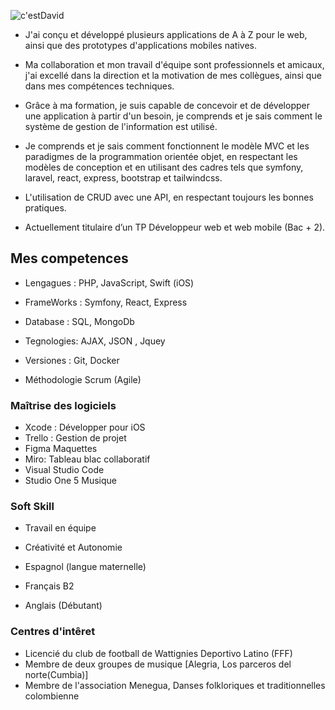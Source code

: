
![c'estDavid](https://user-images.githubusercontent.com/94442434/191039830-b1456244-6681-4096-81d6-e781172f3c47.svg)

* J'ai conçu et développé plusieurs applications de A à Z pour le web, ainsi que des prototypes d'applications mobiles natives. 
* Ma collaboration et mon travail d'équipe sont professionnels et amicaux, j'ai excellé dans la direction et la motivation de mes collègues, ainsi que dans mes compétences techniques. 
* Grâce à ma formation, je suis capable de concevoir et de développer une application à partir d'un besoin, je comprends et je sais comment le système de gestion de l'information est utilisé.
* Je comprends et je sais comment fonctionnent le modèle MVC et les paradigmes de la programmation orientée objet, en respectant les modèles de conception et en utilisant des cadres tels que symfony, laravel, react, express, bootstrap et tailwindcss.
* L'utilisation de CRUD avec une API, en respectant toujours les bonnes pratiques. 

* Actuellement titulaire d’un TP Développeur web et web mobile (Bac + 2).

## Mes competences 
* Lengagues : PHP,      JavaScript,     Swift (iOS)
* FrameWorks :         Symfony,       React,      Express 
* Database :   SQL,    MongoDb
* Tegnologies:        AJAX,      JSON ,   Jquey      
* Versiones :   Git,    Docker     
                                                                                                               

* Méthodologie Scrum (Agile)       

### Maîtrise des logiciels
* Xcode :  Développer pour iOS
* Trello : Gestion de projet
* Figma Maquettes 
* Miro: Tableau blac collaboratif
* Visual Studio Code
* Studio One 5 Musique

### Soft Skill
* Travail en équipe
* Créativité et Autonomie

* Espagnol (langue maternelle) 
* Français B2
* Anglais (Débutant)


### Centres d'intêret 
* Licencié du club de football de Wattignies Deportivo Latino (FFF)
* Membre de deux groupes de musique [Alegria, Los parceros del norte(Cumbia)]
* Membre de l'association Menegua, Danses folkloriques et traditionnelles colombienne 







